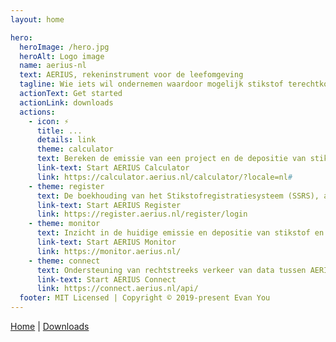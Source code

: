 ```yaml
---
layout: home

hero:
  heroImage: /hero.jpg
  heroAlt: Logo image
  name: aerius-nl
  text: AERIUS, rekeninstrument voor de leefomgeving
  tagline: Wie iets wil ondernemen waardoor mogelijk stikstof terechtkomt in Natura 2000-gebieden, moet deze effecten mogelijk berekenen in het kader van toestemmings­verlening. Met behulp van AERIUS Calculator kan de emissie en depositie van het project worden berekend en indien nodig door het bevoegd gezag beoordeeld.
  actionText: Get started
  actionLink: downloads
  actions:
    - icon: ⚡️
      title: ...
      details: link
      theme: calculator
      text: Bereken de emissie van een project en de depositie van stikstof  op Natura 2000-gebieden.
      link-text: Start AERIUS Calculator
      link: https://calculator.aerius.nl/calculator/?locale=nl#
    - theme: register
      text: De boekhouding van het Stikstofregistratiesysteem (SSRS), alleen toegankelijk voor de bevoegde gezagen.
      link-text: Start AERIUS Register
      link: https://register.aerius.nl/register/login
    - theme: monitor
      text: Inzicht in de huidige emissie en depositie van stikstof en waar dit kan leiden tot gevolgen voor de natuur. 
      link-text: Start AERIUS Monitor
      link: https://monitor.aerius.nl/
    - theme: connect
      text: Ondersteuning van rechtstreeks verkeer van data tussen AERIUS en andere IT-systemen.  
      link-text: Start AERIUS Connect
      link: https://connect.aerius.nl/api/
  footer: MIT Licensed | Copyright © 2019-present Evan You
---
```


[Home](/home.html) | [Downloads](/downloads.html) 
